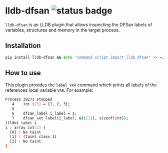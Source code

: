 # lldb-dfsan ![status badge](https://github.com/vusec/lldb-dfsan/actions/workflows/tests.yml/badge.svg)


`lldb-dfsan` is an LLDB plugin that allows inspecting the DFSan labels of
variables, structures and memory in the target process.

## Installation

```bash
pip install lldb-dfsan && echo "command script import lldb_dfsan" >> ~/.lldbinit
```

## How to use

This plugin provides the `label VAR` command which prints all labels of the
references local variable `VAR`. For example:

```bash
Process 38271 stopped
   4    int i[3] = {1, 2, 3};
   5   
   6    dfsan_label i_label = 1;
   7    dfsan_set_label(i_label, &(i[1]), sizeof(int));
(lldb) label i
i : array int[3] {
  [0] : No taint
  [1] : (Taint class 1)
  [2] : No taint
}
```